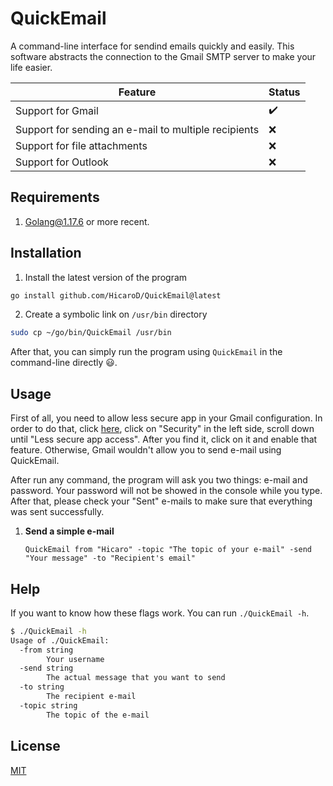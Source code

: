# QuickEmail
A command-line interface for sendind emails quickly and easily. This software abstracts the connection to the Gmail SMTP server to make your life easier.

| Feature                                                  | Status             |
|----------------------------------------------------------|--------------------|
| Support for Gmail                                        | :heavy_check_mark: |
| Support for sending an e-mail to multiple recipients     | :x:                |
| Support for file attachments                             | :x:                |
| Support for Outlook                                      | :x:                |

## Requirements

1. [Golang@1.17.6](https://go.dev/dl/) or more recent.

## Installation

1. Install the latest version of the program

```bash
go install github.com/HicaroD/QuickEmail@latest
```

2. Create a symbolic link on `/usr/bin` directory

```bash
sudo cp ~/go/bin/QuickEmail /usr/bin
```

After that, you can simply run the program using `QuickEmail` in the command-line directly :smiley:.

## Usage

First of all, you need to allow less secure app in your Gmail configuration. In order to do that, click [here](https://myaccount.google.com/), click on "Security" in the left side, scroll down until "Less secure app access". After you find it, click on it and enable that feature. Otherwise, Gmail wouldn't allow you to send e-mail using QuickEmail. 

After run any command, the program will ask you two things: e-mail and password. Your password will not be showed in the console while you type. After that, please check your "Sent" e-mails to make sure that everything was sent successfully.

1. **Send a simple e-mail**

    ```
    QuickEmail from "Hicaro" -topic "The topic of your e-mail" -send "Your message" -to "Recipient's email"
    ```

## Help

If you want to know how these flags work. You can run `./QuickEmail -h`.

```bash
$ ./QuickEmail -h
Usage of ./QuickEmail:
  -from string
    	Your username
  -send string
    	The actual message that you want to send
  -to string
    	The recipient e-mail
  -topic string
    	The topic of the e-mail
```

## License
[MIT](./LICENSE)
